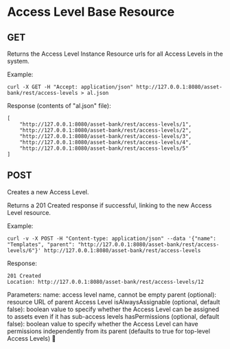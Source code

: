 # Access Level Base Resource
## GET

Returns the Access Level Instance Resource urls for all Access Levels in the system.

Example:

```
curl -X GET -H "Accept: application/json" http://127.0.0.1:8080/asset-bank/rest/access-levels > al.json
```

Response (contents of "al.json" file):
```
[
	"http://127.0.0.1:8080/asset-bank/rest/access-levels/1",
	"http://127.0.0.1:8080/asset-bank/rest/access-levels/2",
	"http://127.0.0.1:8080/asset-bank/rest/access-levels/3",
	"http://127.0.0.1:8080/asset-bank/rest/access-levels/4",
	"http://127.0.0.1:8080/asset-bank/rest/access-levels/5"
]
```

## POST
Creates a new Access Level.

Returns a 201 Created response if successful, linking to the new Access Level resource.

Example:
```
curl -v -X POST -H "Content-type: application/json" --data '{"name": "Templates", "parent": "http://127.0.0.1:8080/asset-bank/rest/access-levels/6"}' http://127.0.0.1:8080/asset-bank/rest/access-levels
```


Response:
```
201 Created
Location: http://127.0.0.1:8080/asset-bank/rest/access-levels/12
```

Parameters:
name: access level name, cannot be empty
parent (optional): resource URL of parent Access Level
isAlwaysAssignable (optional, default false): boolean value to specify whether the Access Level can be assigned to assets even if it has sub-access levels
hasPermissions (optional, default false): boolean value to specify whether the Access Level can have permissions independently from its parent (defaults to true for top-level Access Levels)


